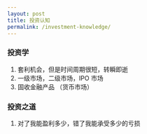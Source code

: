 ```yaml
---
layout: post
title: 投资认知
permalink: /investment-knowledge/
---
```


### 投资学

1. 套利机会，但是时间周期很短，转瞬即逝
2. 一级市场，二级市场，IPO 市场
3. 固收金融产品 （货币市场）

### 投资之道

1. 对了我能盈利多少，错了我能承受多少的亏损

